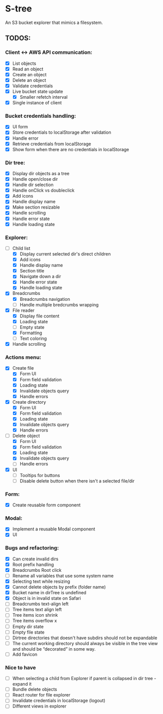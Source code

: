 # S-tree

An S3 bucket explorer that mimics a filesystem.

## TODOS:

### Client <-> AWS API communication:

- [x] List objects
- [x] Read an object
- [x] Create an object
- [x] Delete an object
- [x] Validate credentials
- [x] Live bucket state update
    -   [x] Smaller refetch interval 
- [x] Single instance of client

### Bucket credentials handling:

- [x] UI form
- [x] Store credentials to localStorage after validation
- [x] Handle error
- [x] Retrieve credentials from localStorage
- [x] Show form when there are no credentials in localStorage

### Dir tree:

- [x] Display dir objects as a tree
- [x] Handle open/close dir
- [x] Handle dir selection
- [x] Handle onClick vs doubleclick
- [x] Add icons
- [x] Handle display name
- [x] Make section resizable
- [x] Handle scrolling
- [x] Handle error state
- [x] Handle loading state

### Explorer:

- [ ] Child list
    - [x] Display current selected dir's direct children
    - [x] Add icons
    - [x] Handle display name
    - [x] Section title
    - [x] Navigate down a dir
    - [x] Handle error state
    - [x] Handle loading state
- [x] Breadcrumbs
    - [x] Breadcrumbs navigation
    - [ ] Handle multiple bredcrumbs wrapping
- [x] File reader
    - [x] Display file content
    - [x] Loading state
    - [ ] Empty state
    - [x] Formatting
    - [ ] Text coloring
- [x] Handle scrolling

### Actions menu:
- [x] Create file
    - [x] Form UI
    - [x] Form field validation
    - [x] Loading state
    - [x] Invalidate objects query
    - [x] Handle errors
- [x] Create directory
    - [x] Form UI
    - [x] Form field validation
    - [x] Loading state
    - [x] Invalidate objects query
    - [x] Handle errors
- [ ] Delete object
    - [x] Form UI
    - [x] Form field validation
    - [x] Loading state
    - [x] Invalidate objects query
    - [ ] Handle errors
- [x] UI
    - [ ] Tooltips for buttons
    - [ ] Disable delete button when there isn't a selected file/dir

### Form:
- [x] Create reusable form component

### Modal: 
- [x] Implement a reusable Modal component
- [x] UI

### Bugs and refactoring:

- [x] Can create invalid dirs
- [x] Root prefix handling
- [x] Breadcrumbs Root click
- [ ] Rename all variables that use some system name
- [x] Selecting text while resizing
- [x] Cannot delete objects by prefix (folder name)
- [x] Bucket name in dirTree is undefined
- [x] Object is in invalid state on Safari
- [ ] Breadcrumbs text-align left
- [ ] Tree items text align left
- [ ] Tree items icon shrink
- [ ] Tree items overflow x
- [ ] Empty dir state
- [ ] Empty file state
- [ ] Dirtree directories that doesn't have subdirs should not be expandable
- [ ] The current working directory should always be visible in
the tree view and should be “decorated” in some way.
- [ ] Add favicon

### Nice to have
- [ ] When selecting a child from Explorer if parent is collapsed in dir tree - expand it
- [ ] Bundle delete objects
- [ ] React router for file explorer
- [ ] Invalidate credentials in localStorage (logout)
- [ ] Different views in explorer
